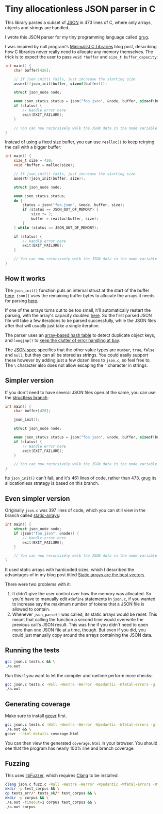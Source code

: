 # Tiny allocationless JSON parser in C

This library parses a subset of [JSON](https://en.wikipedia.org/wiki/JSON) in 473 lines of C, where only arrays, objects and strings are handled.

I wrote this JSON parser for my tiny programming language called [grug](https://mynameistrez.github.io/2024/02/29/creating-the-perfect-modding-language.html).

I was inspired by null program's [Minimalist C Libraries](https://nullprogram.com/blog/2018/06/10/) blog post, describing how C libraries never really need to allocate any memory themselves. The trick is to expect the user to pass `void *buffer` and `size_t buffer_capacity`:

```c
int main() {
    char buffer[420];

    // If json_init() fails, just increase the starting size
    assert(!json_init(buffer, sizeof(buffer)));

    struct json_node node;

    enum json_status status = json("foo.json", &node, buffer, sizeof(buffer));
    if (status) {
        // Handle error here
        exit(EXIT_FAILURE);
    }

    // You can now recursively walk the JSON data in the node variable here
}
```

Instead of using a fixed size buffer, you can use `realloc()` to keep retrying the call with a bigger buffer:

```c
int main() {
    size_t size = 420;
    void *buffer = malloc(size);

    // If json_init() fails, just increase the starting size
    assert(!json_init(buffer, size));

    struct json_node node;

    enum json_status status;
    do {
        status = json("foo.json", &node, buffer, size);
        if (status == JSON_OUT_OF_MEMORY) {
            size *= 2;
            buffer = realloc(buffer, size);
        }
    } while (status == JSON_OUT_OF_MEMORY);

    if (status) {
        // Handle error here
        exit(EXIT_FAILURE);
    }

    // You can now recursively walk the JSON data in the node variable here
}
```

## How it works

The `json_init()` function puts an internal struct at the start of the buffer [here](https://github.com/MyNameIsTrez/tiny-allocationless-json-parser-in-c/blob/7d5bb76d11aa32da22c39a186ed2f721959abf64/json.c#L539-L543). `json()` uses the remaining buffer bytes to allocate the arrays it needs for parsing [here](https://github.com/MyNameIsTrez/tiny-allocationless-json-parser-in-c/blob/7d5bb76d11aa32da22c39a186ed2f721959abf64/json.c#L465).

If one of the arrays turns out to be too small, it'll automatically restart the parsing, with the array's capacity doubled [here](https://github.com/MyNameIsTrez/tiny-allocationless-json-parser-in-c/blob/1e5dd1ae77e3f247f28026cc10abedd876aa43f0/json.c#L375-L376). So the first parsed JSON file will take a few iterations to be parsed successfully, while the JSON files after that will usually just take a single iteration.

The parser uses an [array-based hash table](https://mynameistrez.github.io/2024/06/19/array-based-hash-table-in-c.html) to detect duplicate object keys, and `longjmp()` to [keep the clutter of error handling at bay](https://mynameistrez.github.io/2024/03/21/setjmp-plus-longjmp-equals-goto-but-awesome.html).

The [JSON spec](https://www.json.org/json-en.html) specifies that the other value types are `number`, `true`, `false` and `null`, but they can all be stored as strings. You could easily support these however by adding just a few dozen lines to `json.c`, so feel free to. The `\` character also does not allow escaping the `"` character in strings.

## Simpler version

If you don't need to have several JSON files open at the same, you can use the [structless branch](https://github.com/MyNameIsTrez/tiny-allocationless-json-parser-in-c/tree/structless):

```c
int main() {
    char buffer[420];

    json_init();

    struct json_node node;

    enum json_status status = json("foo.json", &node, buffer, sizeof(buffer));
    if (status) {
        // Handle error here
        exit(EXIT_FAILURE);
    }

    // You can now recursively walk the JSON data in the node variable here
}
```

Its `json_init()` can't fail, and it's 461 lines of code, rather than 473. [grug](https://mynameistrez.github.io/2024/02/29/creating-the-perfect-modding-language.html) its allocationless strategy is based on this branch.

## Even simpler version

Originally `json.c` was 397 lines of code, which you can still view in the branch called [static-arrays](https://github.com/MyNameIsTrez/tiny-allocationless-json-parser-in-c/tree/static-arrays):

```c
int main() {
    struct json_node node;
    if (json("foo.json", &node)) {
        // Handle error here
        exit(EXIT_FAILURE);
    }

    // You can now recursively walk the JSON data in the node variable here
}
```

It used static arrays with hardcoded sizes, which I described the advantages of in my blog post titled [Static arrays are the best vectors](https://mynameistrez.github.io/2024/04/09/static-arrays-are-the-best-vectors.html).

There were two problems with it:
1. It didn't give the user control over how the memory was allocated. So you'd have to manually edit `#define` statements in `json.c`, if you wanted to increase say the maximum number of tokens that a JSON file is allowed to contain.
2. Whenever `json_parse()` was called, its static arrays would be reset. This meant that calling the function a second time would overwrite the previous call's JSON result. This was fine if you didn't need to open more than one JSON file at a time, though. But even if you did, you could just manually copy around the arrays containing the JSON data.

## Running the tests

```bash
gcc json.c tests.c && \
./a.out
```

Run this if you want to let the compiler and runtime perform more checks:

```bash
gcc json.c tests.c -Wall -Wextra -Werror -Wpedantic -Wfatal-errors -g -fsanitize=address,undefined && \
./a.out
```

## Generating coverage

Make sure to install [gcovr](https://gcovr.com/en/stable/installation.html) first.

```bash
gcc json.c tests.c -Wall -Wextra -Werror -Wpedantic -Wfatal-errors -g -fsanitize=address,undefined --coverage && \
./a.out && \
gcovr --html-details coverage.html
```

You can then view the generated `coverage.html` in your browser. You should see that the program has nearly 100% line and branch coverage.

## Fuzzing

This uses [libFuzzer](https://llvm.org/docs/LibFuzzer.html), which requires [Clang](https://en.wikipedia.org/wiki/Clang) to be installed.

```bash
clang json.c fuzz.c -Wall -Wextra -Werror -Wpedantic -Wfatal-errors -Ofast -march=native -g -fsanitize=address,undefined,fuzzer && \
mkdir -p test_corpus && \
cp tests_err/* tests_ok/* test_corpus && \
mkdir -p corpus && \
./a.out -timeout=1 corpus test_corpus && \
./a.out corpus
```
